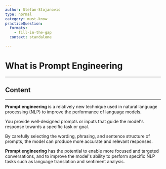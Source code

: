 ```yaml
---
author: Stefan-Stojanovic
type: normal
category: must-know
practiceQuestion:
  formats:
    - fill-in-the-gap
  context: standalone

---
```


# What is Prompt Engineering

---

## Content

---

**Prompt engineering** is a relatively new technique used in natural language processing (NLP) to improve the performance of language models.

You provide well-designed prompts or inputs that guide the model's response towards a specific task or goal. 

By carefully selecting the wording, phrasing, and sentence structure of prompts, the model can produce more accurate and relevant responses. 

**Prompt engineering** has the potential to enable more focused and targeted conversations, and to improve the model's ability to perform specific NLP tasks such as language translation and sentiment analysis.
